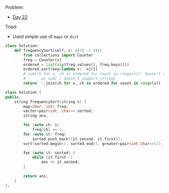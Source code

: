 Problem: 
   - [Day 22](https://leetcode.com/explore/challenge/card/may-leetcoding-challenge/537/week-4-may-22nd-may-28th/3337/)

Tried: 
   - Used simple use of `maps` or `dict`

```python
class Solution:
    def frequencySort(self, s: str) -> str:
        from collections import Counter
        freq = Counter(s)
        ordered = list(zip(freq.values(), freq.keys()))
        ordered.sort(key=lambda x: -x[0])
        # sum(ch for x, ch in ordered for count in range(x)): doesn't work
        #       as sum( ) doesn't support strings
        return ''.join(ch for x, ch in ordered for count in range(x))
```

```c++
class Solution {
public:
    string frequencySort(string s) {
        map<char, int> freq;
        vector<pair<int, char>> sorted;
        string ans;

        for (auto ch: s)
            freq[ch] += 1;
        for (auto it: freq)
            sorted.push_back({it.second, it.first});
        sort(sorted.begin(), sorted.end(), greater<pair<int,char>>());

        for (auto it: sorted) {
            while (it.first--) 
                ans += it.second;
        }
        
        return ans;
    }
};
```

